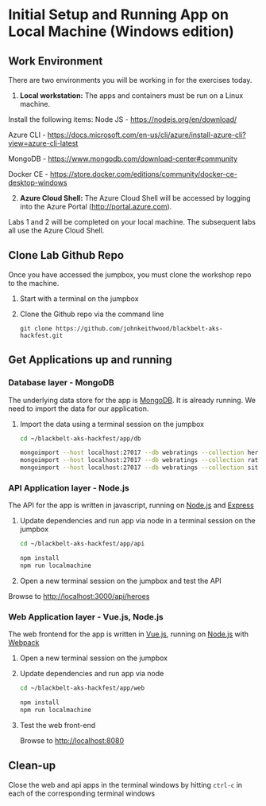 # Initial Setup and Running App on Local Machine (Windows edition)

## Work Environment

There are two environments you will be working in for the exercises today.

1. **Local workstation:** The apps and containers must be run on a Linux machine. 

Install the following items:
Node JS - https://nodejs.org/en/download/

Azure CLI - https://docs.microsoft.com/en-us/cli/azure/install-azure-cli?view=azure-cli-latest

MongoDB - https://www.mongodb.com/download-center#community

Docker CE - https://store.docker.com/editions/community/docker-ce-desktop-windows

2. **Azure Cloud Shell:** The Azure Cloud Shell will be accessed by logging into the Azure Portal (http://portal.azure.com).

Labs 1 and 2 will be completed on your local machine. The subsequent labs all use the Azure Cloud Shell.

## Clone Lab Github Repo

Once you have accessed the jumpbox, you must clone the workshop repo to the machine.

1. Start with a terminal on the jumpbox
2. Clone the Github repo via the command line

    ```
    git clone https://github.com/johnkeithwood/blackbelt-aks-hackfest.git
    ```

## Get Applications up and running

### Database layer - MongoDB

The underlying data store for the app is [MongoDB](https://www.mongodb.com/ "MongoDB Homepage"). It is already running. We need to import the data for our application.

1. Import the data using a terminal session on the jumpbox

    ```bash
    cd ~/blackbelt-aks-hackfest/app/db

    mongoimport --host localhost:27017 --db webratings --collection heroes --file ./heroes.json --jsonArray
    mongoimport --host localhost:27017 --db webratings --collection ratings --file ./ratings.json --jsonArray
    mongoimport --host localhost:27017 --db webratings --collection sites --file ./sites.json --jsonArray
    ```

### API Application layer - Node.js

The API for the app is written in javascript, running on [Node.js](https://nodejs.org/en/ "Node.js Homepage") and [Express](http://expressjs.com/ "Express Homepage")

1. Update dependencies and run app via node in a terminal session on the jumpbox

    ```bash
    cd ~/blackbelt-aks-hackfest/app/api

    npm install
    npm run localmachine
    ```

2. Open a new terminal session on the jumpbox and test the API

Browse to <http://localhost:3000/api/heroes>

### Web Application layer - Vue.js, Node.js

The web frontend for the app is written in [Vue.js](https://vuejs.org/Vue "Vue.js Homepage"), running on [Node.js](https://nodejs.org/en/ "Node.js Homepage") with [Webpack](https://webpack.js.org/ "Webpack Homepage")

1. Open a new terminal session on the jumpbox
2. Update dependencies and run app via node

    ```bash
    cd ~/blackbelt-aks-hackfest/app/web

    npm install
    npm run localmachine
    ```
3. Test the web front-end

    Browse to <http://localhost:8080>
    

## Clean-up

Close the web and api apps in the terminal windows by hitting `ctrl-c` in each of the corresponding terminal windows

